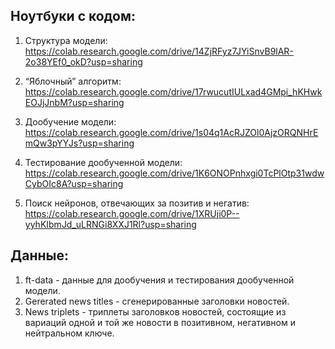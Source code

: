 ## Ноутбуки с кодом:

1) Структура модели:
https://colab.research.google.com/drive/14ZjRFyz7JYiSnvB9lAR-2o38YEf0_okD?usp=sharing

2) “Яблочный” алгоритм:
https://colab.research.google.com/drive/17rwucutIULxad4GMpi_hKHwkEOJjJnbM?usp=sharing

3) Дообучение модели:
https://colab.research.google.com/drive/1s04q1AcRJZOl0AjzORQNHrEmQw3pYYJs?usp=sharing

4) Тестирование дообученной модели:
https://colab.research.google.com/drive/1K6ONOPnhxgi0TcPlOtp31wdwCybOIc8A?usp=sharing

5) Поиск нейронов, отвечающих за позитив и негатив:
https://colab.research.google.com/drive/1XRUji0P--yyhKIbmJd_uLRNGi8XXJ1Rl?usp=sharing

## Данные:
1) ft-data - данные для дообучения и тестирования дообученной модели.
2) Gererated news titles - сгенерированные заголовки новостей.
3) News triplets - триплеты заголовков новостей, состоящие из вариаций одной и той же новости в позитивном, негативном и нейтральном ключе.
